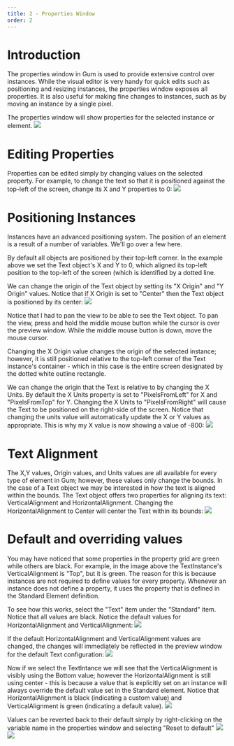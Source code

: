 ```yaml
---
title: 2 - Properties Window
order: 2
---
```


# Introduction 

The properties window in Gum is used to provide extensive control over instances.  While the visual editor is very handy for quick edits such as positioning and resizing instances, the properties window exposes all properties.  It is also useful for making fine changes to instances, such as by moving an instance by a single pixel.

The properties window will show properties for the selected instance or element. 
![](GumSelectedInstanceProperties.png)

# Editing Properties

Properties can be edited simply by changing values on the selected property.  For example, to change the text so that it is positioned against the top-left of the screen, change its X and Y properties to 0:
![](GumTextTopLeft.PNG)

# Positioning Instances

Instances have an advanced positioning system.  The position of an element is a result of a number of variables.  We'll go over a few here.

By default all objects are positioned by their top-left corner.  In the example above we set the Text object's X and Y to 0, which aligned its top-left position to the top-left of the screen (which is identified by a dotted line.

We can change the origin of the Text object by setting its "X Origin" and "Y Origin" values.  Notice that if X Origin is set to "Center" then the Text object is positioned by its center:
![](GumCenterXOrigin.PNG)

Notice that I had to pan the view to be able to see the Text object.  To pan the view, press and hold the middle mouse button while the cursor is over the preview window.  While the middle mouse button is down, move the mouse cursor.

Changing the X Origin value changes the origin of the selected instance; however, it is still positioned relative to the top-left corner of the Text instance's container - which in this case is the entire screen designated by the dotted white outline rectangle.

We can change the origin that the Text is relative to by changing the X Units.  By default the X Units property is set to "PixelsFromLeft" for X and "PixelsFromTop" for Y.  Changing the X Units to "PixelsFromRight" will cause the Text to be positioned on the right-side of the screen.  Notice that changing the units value will automatically update the X or Y values as appropriate.  This is why my X value is now showing a value of -800:
![](GumPixelsFromRight.PNG)

# Text Alignment
The X,Y values, Origin values, and Units values are all available for every type of element in Gum; however, these values only change the bounds.  In the case of a Text object we may be interested in how the text is aligned within the bounds.  The Text object offers two properties for aligning its text:  VerticalAlignment and HorizontalAlignment.  Changing the HorizontalAlignment to Center will center the Text within its bounds:
![](GumTextCenterAlignment.PNG)

# Default and overriding values
You may have noticed that some properties in the property grid are green while others are black.  For example, in the image above the TextInstance's VerticalAlignment is "Top", but it is green.  The reason for this is because instances are not required to define values for every property.  Whenever an instance does not define a property, it uses the property that is defined in the Standard Element definition.

To see how this works, select the "Text" item under the "Standard" item.  Notice that all values are black.  Notice the default values for HorizontalAlignment and VerticalAlignment:
![](HorizontalAndVerticalAlignmentDefaults.png)

If the default HorizontalAlignment and VerticalAlignment values are changed, the changes will immediately be reflected in the preview window for the default Text configuration:
![](GumBottomRightAlignment.png)

Now if we select the TextIntance we will see that the VerticalAlignment is visibly using the Bottom value; however the HorizontalAlignment is still using center - this is because a value that is explicitly set on an instance will always override the default value set in the Standard element. Notice that HorizontalAlignment is black (indicating a custom value) and VerticalAlignment is green (indicating a default value).
![](GumInstanceCombiningDefaultAndCustom.PNG)

Values can be reverted back to their default simply by right-clicking on the variable name in the properties window and selecting "Reset to default"
![](GumMakeDefaultRightClick.png)
![](GumAllDefaults.PNG)